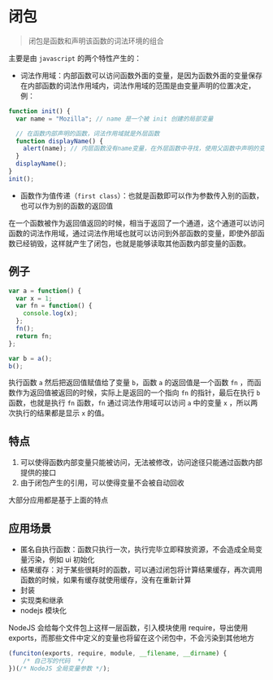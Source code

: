 # 闭包

> 闭包是函数和声明该函数的词法环境的组合

主要是由 `javascript` 的两个特性产生的：

- 词法作用域：内部函数可以访问函数外面的变量，是因为函数外面的变量保存在内部函数的词法作用域内，词法作用域的范围是由变量声明的位置决定，例：

```js
function init() {
  var name = "Mozilla"; // name 是一个被 init 创建的局部变量

  // 在函数内部声明的函数，词法作用域就是外层函数
  function displayName() {
    alert(name); // 内层函数没有name变量，在外层函数中寻找，使用父函数中声明的变量
  }
  displayName();
}
init();
```

- 函数作为值传递（`first class`）：也就是函数即可以作为参数传入别的函数，也可以作为别的函数的返回值

在一个函数被作为返回值返回的时候，相当于返回了一个通道，这个通道可以访问函数的词法作用域，通过词法作用域也就可以访问到外部函数的变量，即使外部函数已经销毁，这样就产生了闭包，也就是能够读取其他函数内部变量的函数。

## 例子

```js
var a = function() {
  var x = 1;
  var fn = function() {
    console.log(x);
  };
  fn();
  return fn;
};

var b = a();
b();
```

执行函数 `a` 然后把返回值赋值给了变量 `b`，函数 `a` 的返回值是一个函数 `fn` ，而函数作为返回值被返回的时候，实际上是返回的一个指向 `fn` 的指针，最后在执行 `b` 函数，也就是执行 `fn` 函数，`fn` 通过词法作用域可以访问 `a` 中的变量 `x` ，所以两次执行的结果都是显示 `x` 的值。

## 特点

1. 可以使得函数内部变量只能被访问，无法被修改，访问途径只能通过函数内部提供的接口
2. 由于闭包产生的引用，可以使得变量不会被自动回收

大部分应用都是基于上面的特点

## 应用场景

- 匿名自执行函数：函数只执行一次，执行完毕立即释放资源，不会造成全局变量污染，例如 ui 初始化
- 结果缓存：对于某些很耗时的函数，可以通过闭包将计算结果缓存，再次调用函数的时候，如果有缓存就使用缓存，没有在重新计算
- 封装
- 实现类和继承
- nodejs 模块化

NodeJS 会给每个文件包上这样一层函数，引入模块使用 require，导出使用 exports，而那些文件中定义的变量也将留在这个闭包中，不会污染到其他地方

```js
(funciton(exports, require, module, __filename, __dirname) {
	/* 自己写的代码  */
})(/* NodeJS 全局变量参数 */);
```

